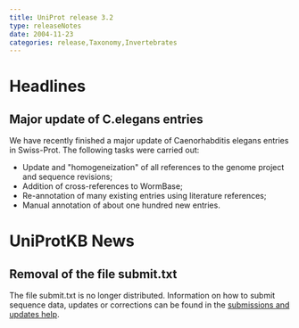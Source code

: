 ```yaml
---
title: UniProt release 3.2
type: releaseNotes
date: 2004-11-23
categories: release,Taxonomy,Invertebrates
---
```


# Headlines

## Major update of C.elegans entries

We have recently finished a major update of Caenorhabditis elegans entries in Swiss-Prot. The following tasks were carried out:

- Update and "homogeneization" of all references to the genome project and sequence revisions;
- Addition of cross-references to WormBase;
- Re-annotation of many existing entries using literature references;
- Manual annotation of about one hundred new entries.

# UniProtKB News

## Removal of the file submit.txt

The file submit.txt is no longer distributed. Information on how to submit sequence data, updates or corrections can be found in the [submissions and updates help](https://www.uniprot.org/help/submissions).
